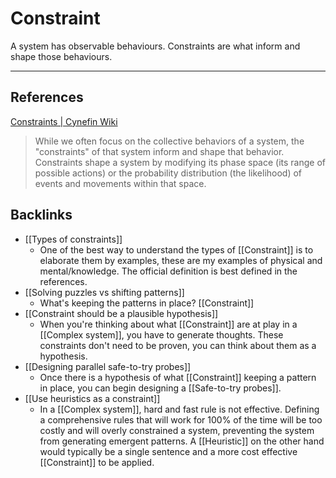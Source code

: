 # Constraint
A system has observable behaviours. Constraints are what inform and shape those behaviours.

---
## References
[Constraints | Cynefin Wiki](https://cynefin.io/wiki/Constraints)
> While we often focus on the collective behaviors of a system, the "constraints" of that system inform and shape that behavior. Constraints shape a system by modifying its phase space (its range of possible actions) or the probability distribution (the likelihood) of events and movements within that space.

## Backlinks
* [[Types of constraints]]
	* One of the best way to understand the types of [[Constraint]] is to elaborate them by examples, these are my examples of physical and mental/knowledge. The official definition is best defined in the references.
* [[Solving puzzles vs shifting patterns]]
	* What's keeping the patterns in place? [[Constraint]]
* [[Constraint should be a plausible hypothesis]]
	* When you're thinking about what [[Constraint]] are at play in a [[Complex system]], you have to generate thoughts. These constraints don't need to be proven, you can think about them as a hypothesis.
* [[Designing parallel safe-to-try probes]]
	* Once there is a hypothesis of what [[Constraint]] keeping a pattern in place, you can begin designing a [[Safe-to-try probes]].
* [[Use heuristics as a constraint]]
	* In a [[Complex system]], hard and fast rule is not effective. Defining a comprehensive rules that will work for 100% of the time will be too costly and will overly constrained a system, preventing the system from generating emergent patterns. A [[Heuristic]] on the other hand would typically be a single sentence and a more cost effective [[Constraint]] to be applied.

<!-- #evergreen -->

<!-- {BearID:73342007-EF3A-447C-8EA0-A2B3195550D8} -->
